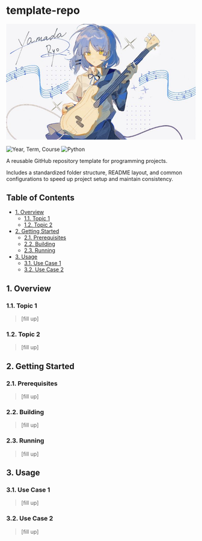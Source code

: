 # template-repo <!-- omit from toc -->

![title](./readme/title.jpg)

<!-- Refer to https://shields.io/badges for usage -->

![Year, Term, Course](https://img.shields.io/badge/AY2526--T1-qu1r0ra-blue) ![Python](https://img.shields.io/badge/Python-3776AB?logo=python&logoColor=white)

A reusable GitHub repository template for programming projects.

Includes a standardized folder structure, README layout, and common configurations to speed up project setup and maintain consistency.

## Table of Contents <!-- omit from toc -->

- [1. Overview](#1-overview)
  - [1.1. Topic 1](#11-topic-1)
  - [1.2. Topic 2](#12-topic-2)
- [2. Getting Started](#2-getting-started)
  - [2.1. Prerequisites](#21-prerequisites)
  - [2.2. Building](#22-building)
  - [2.3. Running](#23-running)
- [3. Usage](#3-usage)
  - [3.1. Use Case 1](#31-use-case-1)
  - [3.2. Use Case 2](#32-use-case-2)

## 1. Overview

### 1.1. Topic 1

> [fill up]

### 1.2. Topic 2

> [fill up]

## 2. Getting Started

### 2.1. Prerequisites

> [fill up]

### 2.2. Building

> [fill up]

### 2.3. Running

> [fill up]

## 3. Usage

### 3.1. Use Case 1

> [fill up]

### 3.2. Use Case 2

> [fill up]

<!-- ## 4. References

### 4.1. Disclaimer

> [!WARNING]
>
> ![ChatGPT](https://img.shields.io/badge/ChatGPT-74aa9c?logo=openai&logoColor=white) ![Claude](https://img.shields.io/badge/Claude-D97757?logo=claude&logoColor=white)
>
> Parts of this project were generated or assisted by AI tools, including OpenAI's [ChatGPT](https://chatgpt.com/) and Anthropic's [Claude](https://www.anthropic.com/claude). While care has been taken to review and verify the generated outputs, it may still contain errors. Please review the code critically and contribute improvements where necessary. -->
